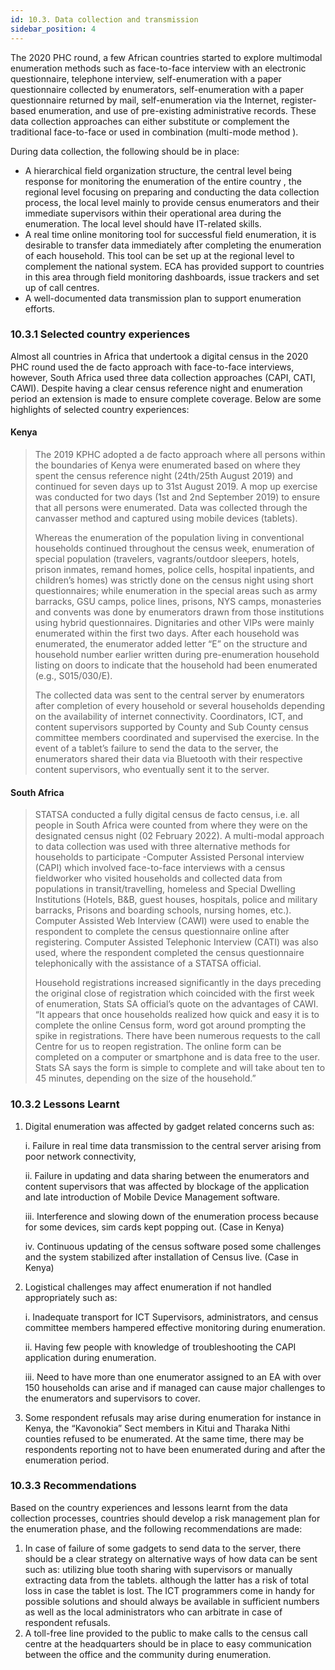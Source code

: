 ```yaml
---
id: 10.3. Data collection and transmission
sidebar_position: 4
---
```


The 2020 PHC round, a few African countries started to explore multimodal enumeration methods such as face-to-face interview with an electronic questionnaire, telephone interview, self-enumeration with a paper questionnaire collected by enumerators, self-enumeration with a paper questionnaire returned by mail, self-enumeration via the Internet, register-based enumeration, and use of pre-existing administrative records. These data collection approaches can either substitute or complement the traditional face-to-face or used in combination (multi-mode method ).

During data collection, the following should be in place:
-	A hierarchical field organization structure, the central level being response  for monitoring the enumeration of the entire country , the regional level focusing on preparing and conducting the data collection process, the local level mainly to provide census enumerators and their immediate supervisors within their operational area during the enumeration. The local level should have IT-related skills.
-	A real time online monitoring tool for successful field enumeration, it is desirable to transfer data immediately after completing the enumeration of each household. This tool can be set up at the regional level to complement the national system. ECA has provided support to countries in this area through field monitoring dashboards, issue trackers and set up of call centres.
-	A well-documented data transmission plan to support enumeration efforts.

### 10.3.1	Selected country experiences
Almost all countries in Africa that undertook a digital census in the 2020 PHC round used the de facto approach with face-to-face interviews, however, South Africa used three data collection approaches (CAPI, CATI, CAWI). Despite having a clear census reference night and enumeration period an extension is made to ensure complete coverage. Below are some highlights of selected country experiences:

#### Kenya

>The 2019 KPHC adopted a de facto approach where all persons within the boundaries of Kenya were enumerated based on where they spent the census reference night (24th/25th August 2019) and continued for seven days up to 31st August 2019. A mop up exercise was conducted for two days (1st and 2nd September 2019) to ensure that all persons were enumerated. Data was collected through the canvasser method and captured using mobile devices (tablets).
>
>Whereas the enumeration of the population living in conventional households continued throughout the census week, enumeration of special population (travelers, vagrants/outdoor sleepers, hotels, prison inmates, remand homes, police cells, hospital inpatients, and children’s homes) was strictly done on the census night using short questionnaires; while enumeration in the special areas such as army barracks, GSU camps, police lines, prisons, NYS camps, monasteries and convents was done by enumerators drawn from those institutions using hybrid questionnaires. Dignitaries and other VIPs were mainly enumerated within the first two days. After each household was enumerated, the enumerator added letter “E” on the structure and household number earlier written during pre-enumeration household listing on doors to indicate that the household had been enumerated (e.g., S015/030/E).
>
>The collected data was sent to the central server by enumerators after completion of every household or several households depending on the availability of internet connectivity. Coordinators, ICT, and content supervisors supported by County and Sub County census committee members coordinated and supervised the exercise.  In the event of a tablet’s failure to send the data to the server, the enumerators shared their data via Bluetooth with their respective content supervisors, who eventually sent it to the server.

#### South Africa

>STATSA conducted a fully digital census de facto census, i.e. all people in South Africa were counted from where they were on the designated census night (02 February 2022). A multi-modal approach to data collection was used with three alternative methods for households to participate -Computer Assisted Personal interview (CAPI) which involved face-to-face interviews with a census fieldworker who visited households and collected data from populations in transit/travelling, homeless and Special Dwelling Institutions (Hotels, B&B, guest houses, hospitals, police and military barracks, Prisons and boarding schools, nursing homes, etc.). Computer Assisted Web Interview (CAWI) were used to enable the respondent to complete the census questionnaire online after registering. Computer Assisted Telephonic Interview (CATI) was also used, where the respondent completed the census questionnaire telephonically with the assistance of a STATSA official. 
>
>Household registrations increased significantly in the days preceding the original close of registration which coincided with the first week of enumeration, Stats SA official’s quote on the advantages of CAWI. “It appears that once households realized how quick and easy it is to complete the online Census form, word got around prompting the spike in registrations. There have been numerous requests to the call Centre for us to reopen registration. The online form can be completed on a computer or smartphone and is data free to the user. Stats SA says the form is simple to complete and will take about ten to 45 minutes, depending on the size of the household.”

### 10.3.2	Lessons Learnt 

1.	Digital enumeration was affected by gadget related concerns such as:

    i.	Failure in real time data transmission to the central server arising from poor network connectivity,

    ii.	Failure in updating and data sharing between the enumerators and content supervisors that was affected by blockage of the application and late introduction of Mobile Device Management software.

    iii.	Interference and slowing down of the enumeration process because for some devices, sim cards kept popping out. (Case in Kenya)

  	iv.	Continuous updating of the census software posed some challenges and the system stabilized after installation of Census live. (Case in Kenya)
  	
3.	Logistical challenges may affect enumeration if not handled appropriately such as:
   
    i.	Inadequate transport for ICT Supervisors, administrators, and census committee members hampered effective monitoring during enumeration.

    ii.	Having few people with knowledge of troubleshooting the CAPI application during enumeration.

    iii.	Need to have more than one enumerator assigned to an EA with over 150 households  can arise and if managed can cause major challenges to the enumerators and supervisors to cover.
  	 
5.	Some respondent refusals may arise during enumeration for instance in Kenya, the “Kavonokia” Sect members in Kitui and Tharaka Nithi counties refused to be enumerated. At the same time, there may be respondents reporting not to have been enumerated during and after the enumeration period.  

### 10.3.3	Recommendations    
Based on the country experiences and lessons learnt from the data collection processes, countries should develop a risk management plan for the enumeration phase, and the following recommendations are made:
 
1.	In case of failure of some gadgets to send data to the server, there should be a clear strategy on alternative ways of how data can be sent such as: utilizing blue tooth sharing with supervisors or manually extracting data from the tablets. although the latter has a risk of total loss in case the tablet is lost. The ICT programmers come in handy for possible solutions and should always be available in sufficient numbers as well as the local administrators who can arbitrate in case of respondent refusals. 
2.	A toll-free line provided to the public to make calls to the census call centre at the headquarters should be in place to easy communication between the office and the community during enumeration. 
